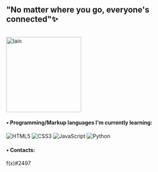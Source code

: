 ## "No matter where you go, everyone's connected"✨

<div style="displa: inline_block"><br/>
    <img align="center" alt="lain" src="https://preview.redd.it/d24wyuord3l81.gif?width=661&auto=webp&s=b49b4ff722a6201fd9de0a65e522582e2f261b2c" width="200" height="200">
</div>

#### • Programming/Markup languages I'm currently learning:

![HTML5](https://img.shields.io/badge/html5-%23E34F26.svg?style=for-the-badge&logo=html5&logoColor=white)
![CSS3](https://img.shields.io/badge/css3-%231572B6.svg?style=for-the-badge&logo=css3&logoColor=white)
![JavaScript](https://img.shields.io/badge/javascript-%23323330.svg?style=for-the-badge&logo=javascript&logoColor=%23F7DF1E)
![Python](https://img.shields.io/badge/python-3670A0?style=for-the-badge&logo=python&logoColor=ffdd54)

#### • Contacts:
f(x)#2497
